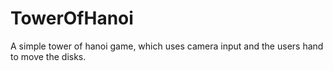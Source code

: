 # TowerOfHanoi
A simple tower of hanoi game, which uses camera input and the users hand to move the disks. 
